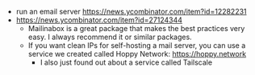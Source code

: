 - run an email server https://news.ycombinator.com/item?id=12282231
- https://news.ycombinator.com/item?id=27124344
  - Mailinabox is a great package that makes the best practices very easy. I always recommend it or similar packages.
  - If you want clean IPs for self-hosting a mail server, you can use a service we created called Hoppy Network:
    https://hoppy.network
    - I also just found out about a service called Tailscale
